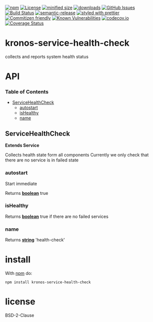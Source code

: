 [![npm](https://img.shields.io/npm/v/@kronos-integration/service-health-check.svg)](https://www.npmjs.com/package/@kronos-integration/service-health-check)
[![License](https://img.shields.io/badge/License-BSD%203--Clause-blue.svg)](https://opensource.org/licenses/BSD-3-Clause)
[![minified size](https://badgen.net/bundlephobia/min/@kronos-integration/service-health-check)](https://bundlephobia.com/result?p=@kronos-integration/service-health-check)
[![downloads](http://img.shields.io/npm/dm/@kronos-integration/service-health-check.svg?style=flat-square)](https://npmjs.org/package/@kronos-integration/service-health-check)
[![GitHub Issues](https://img.shields.io/github/issues/Kronos-Integration/service-health-check.svg?style=flat-square)](https://github.com/Kronos-Integration/service-health-check/issues)
[![Build Status](https://travis-ci.com/Kronos-Integration/service-health-check.svg?branch=master)](https://travis-ci.com/Kronos-Integration/service-health-check)
[![semantic-release](https://img.shields.io/badge/%20%20%F0%9F%93%A6%F0%9F%9A%80-semantic--release-e10079.svg)](https://github.com/Kronos-Integration/service-health-check.git)
[![styled with prettier](https://img.shields.io/badge/styled_with-prettier-ff69b4.svg)](https://github.com/prettier/prettier)
[![Commitizen friendly](https://img.shields.io/badge/commitizen-friendly-brightgreen.svg)](http://commitizen.github.io/cz-cli/)
[![Known Vulnerabilities](https://snyk.io/test/github/Kronos-Integration/service-health-check/badge.svg)](https://snyk.io/test/github/Kronos-Integration/service-health-check)
[![codecov.io](http://codecov.io/github/Kronos-Integration/service-health-check/coverage.svg?branch=master)](http://codecov.io/github/Kronos-Integration/service-health-check?branch=master)
[![Coverage Status](https://coveralls.io/repos/Kronos-Integration/service-health-check/badge.svg)](https://coveralls.io/r/Kronos-Integration/service-health-check)

# kronos-service-health-check

collects and reports system health status

# API

<!-- Generated by documentation.js. Update this documentation by updating the source code. -->

### Table of Contents

-   [ServiceHealthCheck](#servicehealthcheck)
    -   [autostart](#autostart)
    -   [isHealthy](#ishealthy)
    -   [name](#name)

## ServiceHealthCheck

**Extends Service**

Collects health state form all components
Currently we only check that there are no service is in failed state

### autostart

Start immediate

Returns **[boolean](https://developer.mozilla.org/docs/Web/JavaScript/Reference/Global_Objects/Boolean)** true

### isHealthy

Returns **[boolean](https://developer.mozilla.org/docs/Web/JavaScript/Reference/Global_Objects/Boolean)** true if there are no failed services

### name

Returns **[string](https://developer.mozilla.org/docs/Web/JavaScript/Reference/Global_Objects/String)** 'health-check'

# install

With [npm](http://npmjs.org) do:

```shell
npm install kronos-service-health-check
```

# license

BSD-2-Clause

